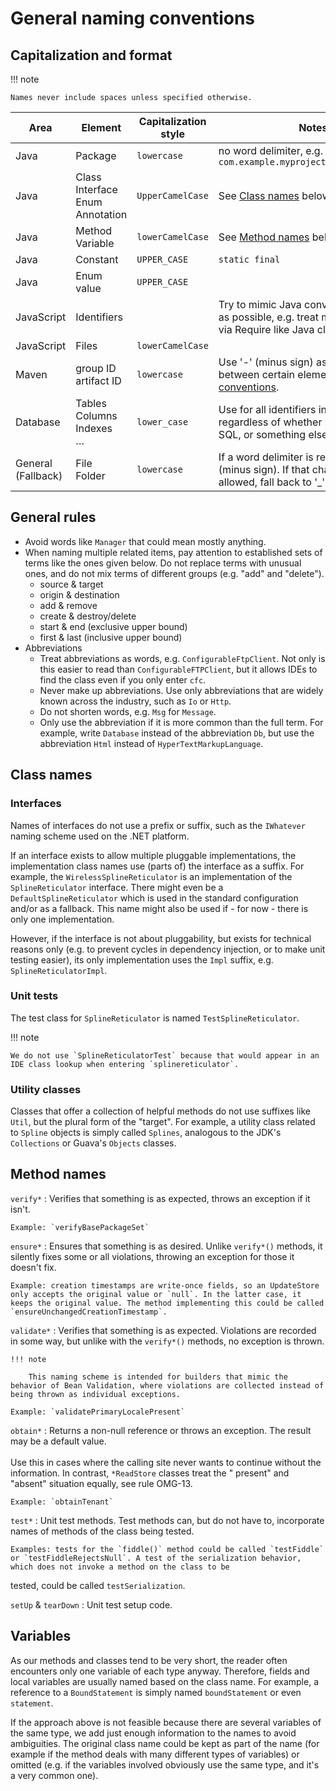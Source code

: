 # General naming conventions

## Capitalization and format

!!! note

    Names never include spaces unless specified otherwise.

| Area               | Element                                  | Capitalization style | Notes                                                                                                                     |
|--------------------|------------------------------------------|----------------------|---------------------------------------------------------------------------------------------------------------------------|
| Java               | Package                                  | `lowercase`          | no word delimiter, e.g. `com.example.myproject.somepackagename`                                                           |
| Java               | Class<br>Interface<br>Enum<br>Annotation | `UpperCamelCase`     | See [Class names](#class-names) below.                                                                                    |
| Java               | Method<br>Variable                       | `lowerCamelCase`     | See [Method names](#method-names) below.                                                                                  |
| Java               | Constant                                 | `UPPER_CASE`         | `static final`                                                                                                            |
| Java               | Enum value                               | `UPPER_CASE`         |                                                                                                                           |
| JavaScript         | Identifiers                              |                      | Try to mimic Java conventions as much as possible, e.g. treat modules injected via Require like Java classes.             |
| JavaScript         | Files                                    | `lowerCamelCase`     |                                                                                                                           |
| Maven              | group ID<br>artifact ID                  | `lowercase`          | Use '-' (minus sign) as a delimiter between certain elements, see [Maven conventions](maven.md#ids-of-artifacts-and-groups).                          |
| Database           | Tables<br>Columns<br>Indexes<br>…        | `lower_case`         | Use for all identifiers in the database, regardless of whether it's Cassandra, SQL, or something else.                    |
| General (Fallback) | File<br>Folder                           | `lowercase`          | If a word delimiter is required, prefer '-' (minus sign). If that character is not allowed, fall back to '_' (underscore). |

## General rules

* Avoid words like `Manager` that could mean mostly anything.
* When naming multiple related items, pay attention to established sets of terms like the ones given below. Do not
  replace terms with unusual ones, and do not mix terms of different groups (e.g. "add" and "delete").
    * source & target
    * origin & destination
    * add & remove
    * create & destroy/delete
    * start & end (exclusive upper bound)
    * first & last (inclusive upper bound)
* Abbreviations
    * Treat abbreviations as words, e.g. `ConfigurableFtpClient`. Not only is this easier to read
      than `ConfigurableFTPClient`, but it allows IDEs to find the class even if you only enter `cfc`.
    * Never make up abbreviations. Use only abbreviations that are widely known across the industry, such as `Io`
      or `Http`.
    * Do not shorten words, e.g. `Msg` for `Message`.
    * Only use the abbreviation if it is more common than the full term. For example, write `Database` instead of the
      abbreviation `Db`, but use the abbreviation `Html` instead of `HyperTextMarkupLanguage`.

## Class names

### Interfaces

Names of interfaces do not use a prefix or suffix, such as the `IWhatever` naming scheme used on the .NET platform.

If an interface exists to allow multiple pluggable implementations, the implementation class names use (parts of) the
interface as a suffix. For example, the `WirelessSplineReticulator` is an implementation of the `SplineReticulator`
interface. There might even be a `DefaultSplineReticulator` which is used in the standard configuration and/or as a
fallback. This name might also be used if - for now - there is only one implementation.

However, if the interface is not about pluggability, but exists for technical reasons only (e.g. to prevent cycles in
dependency injection, or to make unit testing easier), its only implementation uses the `Impl` suffix,
e.g. `SplineReticulatorImpl`.

### Unit tests

The test class for `SplineReticulator` is named `TestSplineReticulator`.

!!! note

    We do not use `SplineReticulatorTest` because that would appear in an IDE class lookup when entering `splinereticulator`.

### Utility classes

Classes that offer a collection of helpful methods do not use suffixes like `Util`, but the plural form of the "target".
For example, a utility class related to `Spline` objects is simply called `Splines`, analogous to the
JDK's `Collections` or Guava's `Objects` classes.

## Method names

`verify*`
:   Verifies that something is as expected, throws an exception if it isn't.

    Example: `verifyBasePackageSet`

`ensure*`
:   Ensures that something is as desired. Unlike `verify*()` methods, it silently fixes some or all violations, throwing
an exception for those it doesn't fix.

    Example: creation timestamps are write-once fields, so an UpdateStore only accepts the original value or `null`. In the latter case, it keeps the original value. The method implementing this could be called `ensureUnchangedCreationTimestamp`.

`validate*`
:   Verifies that something is as expected. Violations are recorded in some way, but unlike with the `verify*()`
methods, no exception is thrown.

    !!! note

        This naming scheme is intended for builders that mimic the behavior of Bean Validation, where violations are collected instead of being thrown as individual exceptions.

    Example: `validatePrimaryLocalePresent`

`obtain*`
:   Returns a non-null reference or throws an exception. The result may be a default value.<br><br>Use this in cases
where the calling site never wants to continue without the information. In contrast, `*ReadStore` classes treat the "
present" and "absent" situation equally, see rule OMG-13.

    Example: `obtainTenant`

`test*`
:   Unit test methods. Test methods can, but do not have to, incorporate names of methods of the class being tested.

    Examples: tests for the `fiddle()` method could be called `testFiddle` or `testFiddleRejectsNull`. A test of the serialization behavior, which does not invoke a method on the class to be

tested, could be called `testSerialization`.

`setUp` & `tearDown`
:   Unit test setup code.

## Variables

As our methods and classes tend to be very short, the reader often encounters only one variable of each type anyway.
Therefore, fields and local variables are usually named based on the class name. For example, a reference to
a `BoundStatement` is simply named `boundStatement` or even `statement`.

If the approach above is not feasible because there are several variables of the same type, we add just enough
information to the names to avoid ambiguities. The original class name could be kept as part of the name (for example if
the method deals with many different types of variables) or omitted (e.g. if the variables involved obviously use the
same type, and it's a very common one).
